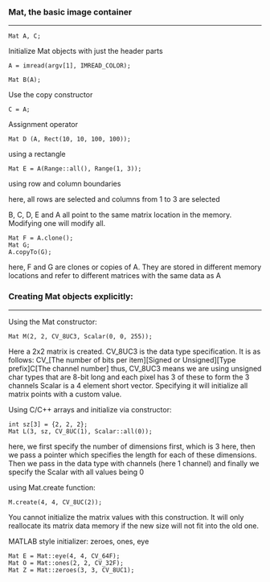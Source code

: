 ### Mat, the basic image container
----------------------------------
```
Mat A, C;
```

Initialize Mat objects with just the header parts

```
A = imread(argv[1], IMREAD_COLOR);
```

```
Mat B(A);
```

Use the copy constructor

```
C = A;
```

Assignment operator

```
Mat D (A, Rect(10, 10, 100, 100));
```

using a rectangle

```
Mat E = A(Range::all(), Range(1, 3));
```

using row and column boundaries

here, all rows are selected and columns from 1 to 3 are selected

B, C, D, E and A all point to the same matrix location in the memory. Modifying one will modify all.

```
Mat F = A.clone();
Mat G;
A.copyTo(G);
```

here, F and G are clones or copies of A. They are stored in different memory locations and refer to different
matrices with the same data as A

### Creating Mat objects explicitly:
------------------------------------
Using the Mat constructor:

```
Mat M(2, 2, CV_8UC3, Scalar(0, 0, 255));
```

Here a 2x2 matrix is created.
CV_8UC3 is the data type specification. It is as follows:
CV_[The number of bits per item][Signed or Unsigned][Type prefix]C[The channel number]
thus, CV_8UC3 means we are using unsigned char types that are 8-bit long and each pixel has 3 of these to form
the 3 channels
Scalar is a 4 element short vector. Specifying it will initialize all matrix points with a custom value.

Using C/C++ arrays and initialize via constructor:

```
int sz[3] = {2, 2, 2};
Mat L(3, sz, CV_8UC(1), Scalar::all(0));
```

here, we first specify the number of dimensions first, which is 3 here, then we pass a pointer which specifies
the length for each of these dimensions. Then we pass in the data type with channels (here 1 channel) and finally
we specify the Scalar with all values being 0

using Mat.create function:

```
M.create(4, 4, CV_8UC(2));
```

You cannot initialize the matrix values with this construction. It will only reallocate its matrix data memory
if the new size will not fit into the old one.

MATLAB style initializer: zeroes, ones, eye

```
Mat E = Mat::eye(4, 4, CV_64F);
Mat O = Mat::ones(2, 2, CV_32F);
Mat Z = Mat::zeroes(3, 3, CV_8UC1);
```
